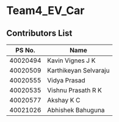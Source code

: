# Team4_EV_Car

## Contributors List

PS No.   |       Name       |
---------|------------------|
40020494 | Kavin Vignes J K |
40020509 | Karthikeyan Selvaraju |
40020555 | Vidya Prasad |
40020535 | Vishnu Prasath R K |
40020577 | Akshay K C |
40021026 | Abhishek Bahuguna |
